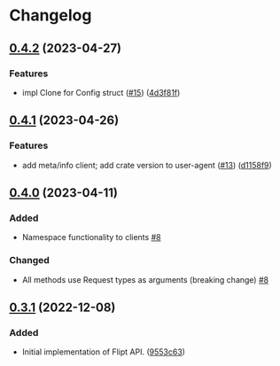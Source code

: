 # Changelog

## [0.4.2](https://github.com/flipt-io/flipt-rust/compare/flipt-v0.4.1...flipt-v0.4.2) (2023-04-27)


### Features

* impl Clone for Config struct ([#15](https://github.com/flipt-io/flipt-rust/issues/15)) ([4d3f81f](https://github.com/flipt-io/flipt-rust/commit/4d3f81f4ceb1b043e7802d88db26b80f5df77781))

## [0.4.1](https://github.com/flipt-io/flipt-rust/compare/flipt-v0.4.0...flipt-v0.4.1) (2023-04-26)


### Features

* add meta/info client; add crate version to user-agent ([#13](https://github.com/flipt-io/flipt-rust/issues/13)) ([d1158f9](https://github.com/flipt-io/flipt-rust/commit/d1158f93267ea18efc525e26efa06dc8f594de1a))

## [0.4.0](https://github.com/flipt-io/flipt-rust/compare/flipt-v0.3.1...flipt-v0.4.0) (2023-04-11)

### Added

* Namespace functionality to clients [#8](https://github.com/flipt-io/flipt-rust/pull/8)

### Changed

* All methods use Request types as arguments (breaking change) [#8](https://github.com/flipt-io/flipt-rust/pull/8)

## [0.3.1](https://github.com/flipt-io/flipt-rust/compare/flipt-v0.3.0...flipt-v0.3.1) (2022-12-08)


### Added

* Initial implementation of Flipt API. ([9553c63](https://github.com/flipt-io/flipt-rust/commit/9553c630cc2fb8d7bae9eb2cd037b31aad8f2012))
